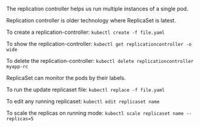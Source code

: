 The replication controller helps us  run multiple instances of a single pod.

Replication controller is older technology where ReplicaSet is latest.

To create a replication-controller: `kubectl create -f file.yaml`

To show the replication-controller: `kubectl get replicationcontroller -o wide`

To delete the replication-controller: `kubectl delete replicationcontroller myapp-rc`

ReplicaSet can monitor the pods by their labels.

To run the update replicaset file: `kubectl replace -f file.yaml`

To edit any running replicaset: `kubectl edit replicaset name`

To scale the replicas on running mode: `kubectl scale replicaset name --replicas=5`


